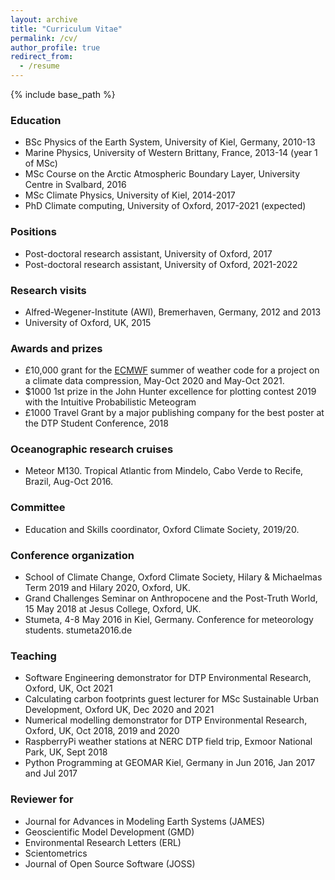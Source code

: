 ```yaml
---
layout: archive
title: "Curriculum Vitae"
permalink: /cv/
author_profile: true
redirect_from:
  - /resume
---
```


{% include base_path %}

### Education

* BSc Physics of the Earth System, University of Kiel, Germany, 2010-13
* Marine Physics, University of Western Brittany, France, 2013-14 (year 1 of MSc)
* MSc Course on the Arctic Atmospheric Boundary Layer, University Centre in Svalbard, 2016
* MSc Climate Physics, University of Kiel, 2014-2017
* PhD Climate computing, University of Oxford, 2017-2021 (expected)

### Positions

* Post-doctoral research assistant, University of Oxford, 2017
* Post-doctoral research assistant, University of Oxford, 2021-2022

### Research visits

* Alfred-Wegener-Institute (AWI), Bremerhaven, Germany, 2012 and 2013
* University of Oxford, UK, 2015

### Awards and prizes

* £10,000 grant for the [ECMWF](https://ecmwf.int) summer of weather code for a project on a climate data compression, May-Oct 2020 and May-Oct 2021.
* $1000 1st prize in the John Hunter excellence for plotting contest 2019 with the Intuitive Probabilistic Meteogram
* £1000 Travel Grant by a major publishing company for the best poster at the DTP Student Conference, 2018

### Oceanographic research cruises

* Meteor M130. Tropical Atlantic from Mindelo, Cabo Verde to Recife, Brazil, Aug-Oct 2016.

### Committee

* Education and Skills coordinator, Oxford Climate Society, 2019/20.

### Conference organization

* School of Climate Change, Oxford Climate Society, Hilary & Michaelmas Term 2019 and Hilary 2020, Oxford, UK.
* Grand Challenges Seminar on Anthropocene and the Post-Truth World, 15 May 2018 at Jesus College, Oxford, UK.
* Stumeta, 4-8 May 2016 in Kiel, Germany. Conference for meteorology students. stumeta2016.de

### Teaching

* Software Engineering demonstrator for DTP Environmental Research, Oxford, UK, Oct 2021
* Calculating carbon footprints guest lecturer for MSc Sustainable Urban Development, Oxford UK, Dec 2020 and 2021
* Numerical modelling demonstrator for DTP Environmental Research, Oxford, UK, Oct 2018, 2019 and 2020
* RaspberryPi weather stations at NERC DTP field trip, Exmoor National Park, UK, Sept 2018
* Python Programming at GEOMAR Kiel, Germany in Jun 2016, Jan 2017 and Jul 2017

### Reviewer for

* Journal for Advances in Modeling Earth Systems (JAMES)
* Geoscientific Model Development (GMD)
* Environmental Research Letters (ERL)
* Scientometrics
* Journal of Open Source Software (JOSS)

